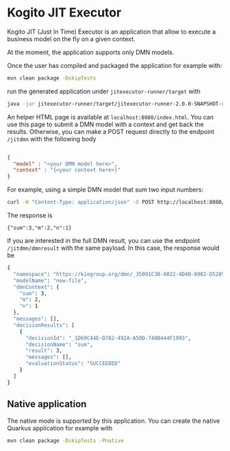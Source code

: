 # Kogito JIT Executor

Kogito JIT (Just In Time) Executor is an application that allow to execute a business model on the fly on a given context. 

At the moment, the application supports only DMN models.

Once the user has compiled and packaged the application for example with:

```bash
mvn clean package -DskipTests
```

run the generated application under `jitexecutor-runner/target` with 

```bash
java -jar jitexecutor-runner/target/jitexecutor-runner-2.0.0-SNAPSHOT-runner.jar
``` 

An helper HTML page is available at `localhost:8080/index.html`. You can use this page to submit a DMN model with a context and get back the results. 
Otherwise, you can make a POST request directly to the endpoint `/jitdmn` with the following body

```json

{
  "model" : "<your DMN model here>",
  "context" : "{<your context here>}"
}
``` 

For example, using a simple DMN model that sum two input numbers: 

```bash
curl -H "Content-Type: application/json" -X POST http://localhost:8080/jitdmn -d '{"context": {"n" : 1, "m" : 2}, "model": "<dmn:definitions xmlns:dmn=\"http://www.omg.org/spec/DMN/20180521/MODEL/\" xmlns=\"https://kiegroup.org/dmn/_35091C3B-6022-4D40-8982-D528940CD5F9\" xmlns:feel=\"http://www.omg.org/spec/DMN/20180521/FEEL/\" xmlns:kie=\"http://www.drools.org/kie/dmn/1.2\" xmlns:dmndi=\"http://www.omg.org/spec/DMN/20180521/DMNDI/\" xmlns:di=\"http://www.omg.org/spec/DMN/20180521/DI/\" xmlns:dc=\"http://www.omg.org/spec/DMN/20180521/DC/\" id=\"_81A31B42-A686-4ED2-81FB-C1F91A95D685\" name=\"new-file\" typeLanguage=\"http://www.omg.org/spec/DMN/20180521/FEEL/\" namespace=\"https://kiegroup.org/dmn/_35091C3B-6022-4D40-8982-D528940CD5F9\"> <dmn:extensionElements/> <dmn:inputData id=\"_6FFA48B5-FB55-4962-9E64-F08418BBFF9E\" name=\"n\"> <dmn:extensionElements/> <dmn:variable id=\"_EC4D123A-D6D4-4E5D-B369-6E99F57D9C22\" name=\"n\" typeRef=\"number\"/> </dmn:inputData> <dmn:decision id=\"_1D69C44E-D782-492A-A50D-740B444F1993\" name=\"sum\"> <dmn:extensionElements/> <dmn:variable id=\"_3AF7A705-8304-4B5E-8EC7-05D9934E6C06\" name=\"sum\" typeRef=\"number\"/> <dmn:informationRequirement id=\"_E0FE5C90-5EAF-45DB-ABFD-10D27FA97AB4\"> <dmn:requiredInput href=\"#_6FFA48B5-FB55-4962-9E64-F08418BBFF9E\"/> </dmn:informationRequirement> <dmn:informationRequirement id=\"_C52CB29E-3236-4661-8856-7276AE8ED01F\"> <dmn:requiredInput href=\"#_B8221A07-DFB5-40BC-95A9-7926A6EC55C4\"/> </dmn:informationRequirement> <dmn:literalExpression id=\"_3DB33034-AC21-45DE-A5B7-D6B09B01ED1E\"> <dmn:text>n + m</dmn:text> </dmn:literalExpression> </dmn:decision> <dmn:inputData id=\"_B8221A07-DFB5-40BC-95A9-7926A6EC55C4\" name=\"m\"> <dmn:extensionElements/> <dmn:variable id=\"_455CD571-BBD9-4762-B496-832E7EBCD07F\" name=\"m\" typeRef=\"number\"/> </dmn:inputData> <dmndi:DMNDI> <dmndi:DMNDiagram id=\"_7FC1E997-A627-409E-A6D5-9A30F2F30AB4\" name=\"DRG\"> <di:extension> <kie:ComponentsWidthsExtension> <kie:ComponentWidths dmnElementRef=\"_3DB33034-AC21-45DE-A5B7-D6B09B01ED1E\"> <kie:width>300</kie:width> </kie:ComponentWidths> </kie:ComponentsWidthsExtension> </di:extension> <dmndi:DMNShape id=\"dmnshape-drg-_6FFA48B5-FB55-4962-9E64-F08418BBFF9E\" dmnElementRef=\"_6FFA48B5-FB55-4962-9E64-F08418BBFF9E\" isCollapsed=\"false\"> <dmndi:DMNStyle> <dmndi:FillColor red=\"255\" green=\"255\" blue=\"255\"/> <dmndi:StrokeColor red=\"0\" green=\"0\" blue=\"0\"/> <dmndi:FontColor red=\"0\" green=\"0\" blue=\"0\"/> </dmndi:DMNStyle> <dc:Bounds x=\"704\" y=\"364\" width=\"100\" height=\"50\"/> <dmndi:DMNLabel/> </dmndi:DMNShape> <dmndi:DMNShape id=\"dmnshape-drg-_1D69C44E-D782-492A-A50D-740B444F1993\" dmnElementRef=\"_1D69C44E-D782-492A-A50D-740B444F1993\" isCollapsed=\"false\"> <dmndi:DMNStyle> <dmndi:FillColor red=\"255\" green=\"255\" blue=\"255\"/> <dmndi:StrokeColor red=\"0\" green=\"0\" blue=\"0\"/> <dmndi:FontColor red=\"0\" green=\"0\" blue=\"0\"/> </dmndi:DMNStyle> <dc:Bounds x=\"756\" y=\"283\" width=\"100\" height=\"50\"/> <dmndi:DMNLabel/> </dmndi:DMNShape> <dmndi:DMNShape id=\"dmnshape-drg-_B8221A07-DFB5-40BC-95A9-7926A6EC55C4\" dmnElementRef=\"_B8221A07-DFB5-40BC-95A9-7926A6EC55C4\" isCollapsed=\"false\"> <dmndi:DMNStyle> <dmndi:FillColor red=\"255\" green=\"255\" blue=\"255\"/> <dmndi:StrokeColor red=\"0\" green=\"0\" blue=\"0\"/> <dmndi:FontColor red=\"0\" green=\"0\" blue=\"0\"/> </dmndi:DMNStyle> <dc:Bounds x=\"822\" y=\"364\" width=\"100\" height=\"50\"/> <dmndi:DMNLabel/> </dmndi:DMNShape> <dmndi:DMNEdge id=\"dmnedge-drg-_E0FE5C90-5EAF-45DB-ABFD-10D27FA97AB4\" dmnElementRef=\"_E0FE5C90-5EAF-45DB-ABFD-10D27FA97AB4\"> <di:waypoint x=\"754\" y=\"389\"/> <di:waypoint x=\"806\" y=\"333\"/> </dmndi:DMNEdge> <dmndi:DMNEdge id=\"dmnedge-drg-_C52CB29E-3236-4661-8856-7276AE8ED01F\" dmnElementRef=\"_C52CB29E-3236-4661-8856-7276AE8ED01F\"> <di:waypoint x=\"872\" y=\"389\"/> <di:waypoint x=\"806\" y=\"333\"/> </dmndi:DMNEdge> </dmndi:DMNDiagram> </dmndi:DMNDI> </dmn:definitions>"}'
```

The response is 
```
{"sum":3,"m":2,"n":1}
```

If you are interested in the full DMN result, you can use the endpoint `/jitdmn/dmnresult` with the same payload. In this case, the response would be 
```bash
{
  "namespace": "https://kiegroup.org/dmn/_35091C3B-6022-4D40-8982-D528940CD5F9",
  "modelName": "new-file",
  "dmnContext": {
    "sum": 3,
    "m": 2,
    "n": 1
  },
  "messages": [],
  "decisionResults": [
    {
      "decisionId": "_1D69C44E-D782-492A-A50D-740B444F1993",
      "decisionName": "sum",
      "result": 3,
      "messages": [],
      "evaluationStatus": "SUCCEEDED"
    }
  ]
}
```

## Native application

The native mode is supported by this application. You can create the native Quarkus application for example with 

```bash
mvn clean package -DskipTests -Pnative
```